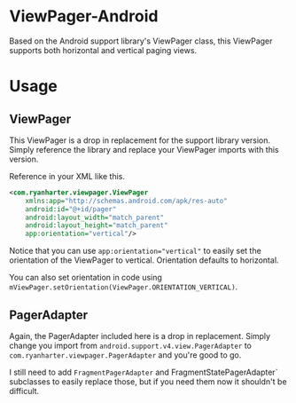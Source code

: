 # ViewPager-Android

Based on the Android support library's ViewPager class, this ViewPager supports both horizontal and vertical paging views.

# Usage

## ViewPager

This ViewPager is a drop in replacement for the support library version.  Simply reference the library and replace your ViewPager imports with this version.

Reference in your XML like this.

```xml
<com.ryanharter.viewpager.ViewPager
    xmlns:app="http://schemas.android.com/apk/res-auto"
    android:id="@+id/pager"
    android:layout_width="match_parent"
    android:layout_height="match_parent"
    app:orientation="vertical"/>
```

Notice that you can use `app:orientation="vertical"` to easily set the orientation of the ViewPager to vertical.  Orientation defaults to horizontal.

You can also set orientation in code using `mViewPager.setOrientation(ViewPager.ORIENTATION_VERTICAL)`.

## PagerAdapter

Again, the PagerAdapter included here is a drop in replacement.  Simply change you import from `android.support.v4.view.PagerAdapter` to `com.ryanharter.viewpager.PagerAdapter` and you're good to go.

I still need to add `FragmentPagerAdapter` and FragmentStatePagerAdapter` subclasses to easily replace those, but if you need them now it shouldn't be difficult.
